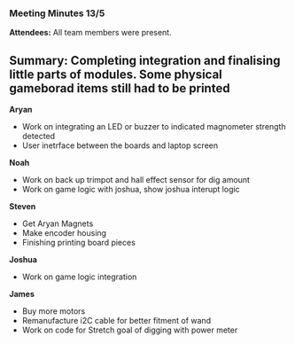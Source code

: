 
### **Meeting Minutes 13/5**

**Attendees:**
All team members were present.

**Summary:**
Completing integration and finalising little parts of modules. Some physical gameborad items still had to be printed
---

**Aryan**

* Work on integrating an LED or buzzer to indicated magnometer strength detected
* User inetrface between the boards and laptop screen

**Noah**

* Work on back up trimpot and hall effect sensor for dig amount
* Work on game logic with joshua, show joshua interupt logic


**Steven**

* Get Aryan Magnets
* Make encoder housing
* Finishing printing board pieces

**Joshua**

* Work on game logic integration

**James**

* Buy more motors
* Remanufacture i2C cable for better fitment of wand
* Work on code for Stretch goal of digging with power meter

